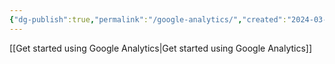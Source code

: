 ```yaml
---
{"dg-publish":true,"permalink":"/google-analytics/","created":"2024-03-19T17:10:33.110-05:00","updated":"2024-03-19T17:11:05.254-05:00"}
---
```


[[Get started using Google Analytics\|Get started using Google Analytics]]
